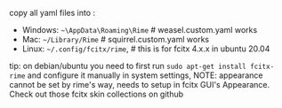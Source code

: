 copy all yaml files into :

- Windows: `~\AppData\Roaming\Rime` # weasel.custom.yaml works
- Mac: `~/Library/Rime` # squirrel.custom.yaml works
- Linux: `~/.config/fcitx/rime`, # this is for fcitx 4.x.x in ubuntu 20.04

tip: on debian/ubuntu you need to first run `sudo apt-get install fcitx-rime` and configure it manually in system settings, NOTE: appearance cannot be set by rime's way, needs to setup in fcitx GUI's Appearance. Check out those fcitx skin collections on github
